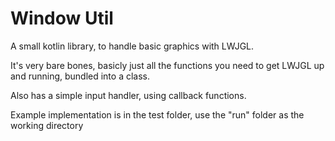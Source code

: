 # Window Util
A small kotlin library, to handle basic graphics with LWJGL.

It's very bare bones, basicly just all the functions you need to get LWJGL up and running, bundled into a class.

Also has a simple input handler, using callback functions.

Example implementation is in the test folder, use the "run" folder as the working directory
